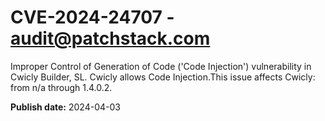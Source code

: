 # CVE-2024-24707 - audit@patchstack.com

Improper Control of Generation of Code ('Code Injection') vulnerability in Cwicly Builder, SL. Cwicly allows Code Injection.This issue affects Cwicly: from n/a through 1.4.0.2.



**Publish date:** 2024-04-03
